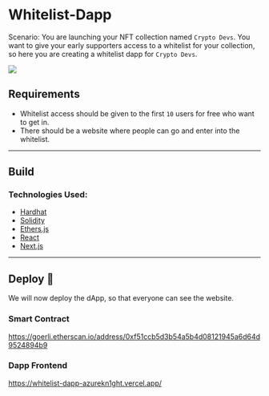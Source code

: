 # Whitelist-Dapp

Scenario: You are launching your NFT collection named `Crypto Devs`. You want to give your early supporters access to a whitelist for your collection, so here you are creating a whitelist dapp for `Crypto Devs`.

![](https://i.imgur.com/zgY0TGo.png)

## Requirements

- Whitelist access should be given to the first `10` users for free who want to get in.
- There should be a website where people can go and enter into the whitelist.


---

## Build 

### Technologies Used: 
- [Hardhat](https://hardhat.org/)
- [Solidity](https://soliditylang.org/)
- [Ethers.js](https://github.com/ethers-io/ethers.js/)
- [React](https://reactjs.org/)
- [Next.js](https://nextjs.org/)


---

## Deploy 🚀

We will now deploy the dApp, so that everyone can see the website.

### Smart Contract 
https://goerli.etherscan.io/address/0xf51ccb5d3b54a5b4d08121945a6d64d9524894b9

### Dapp Frontend
https://whitelist-dapp-azurekn1ght.vercel.app/

